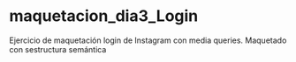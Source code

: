 # maquetacion_dia3_Login

Ejercicio de maquetación login de Instagram con media queries. Maquetado con sestructura semántica
